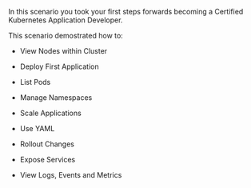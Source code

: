 In this scenario you took your first steps forwards becoming a Certified Kubernetes Application Developer.

This scenario demostrated how to:

* View Nodes within Cluster

* Deploy First Application

* List Pods

* Manage Namespaces

* Scale Applications

* Use YAML

* Rollout Changes

* Expose Services

* View Logs, Events and Metrics
